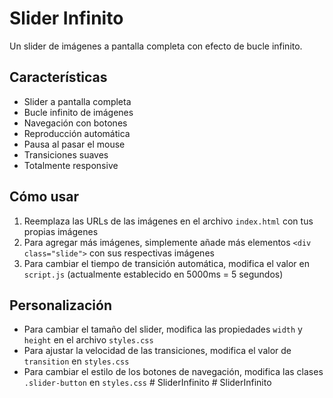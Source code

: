 # Slider Infinito

Un slider de imágenes a pantalla completa con efecto de bucle infinito.

## Características

- Slider a pantalla completa
- Bucle infinito de imágenes
- Navegación con botones
- Reproducción automática
- Pausa al pasar el mouse
- Transiciones suaves
- Totalmente responsive

## Cómo usar

1. Reemplaza las URLs de las imágenes en el archivo `index.html` con tus propias imágenes
2. Para agregar más imágenes, simplemente añade más elementos `<div class="slide">` con sus respectivas imágenes
3. Para cambiar el tiempo de transición automática, modifica el valor en `script.js` (actualmente establecido en 5000ms = 5 segundos)

## Personalización

- Para cambiar el tamaño del slider, modifica las propiedades `width` y `height` en el archivo `styles.css`
- Para ajustar la velocidad de las transiciones, modifica el valor de `transition` en `styles.css`
- Para cambiar el estilo de los botones de navegación, modifica las clases `.slider-button` en `styles.css` #   S l i d e r I n f i n i t o  
 #   S l i d e r I n f i n i t o  
 
